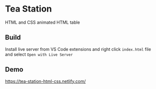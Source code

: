 # Tea Station

HTML and CSS animated HTML table

## Build

Install live server from VS Code extensions and right click `index.html` file and select `Open with Live Server`

## Demo

https://tea-station-html-css.netlify.com/

